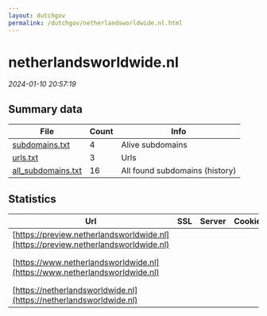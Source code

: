 ```yaml
---
layout: dutchgov
permalink: /dutchgov/netherlandsworldwide.nl.html
---
```



# netherlandsworldwide.nl
*2024-01-10 20:57:19*
## Summary data


| File       | Count | Info |
|------------|-------|------|
|[subdomains.txt](/data/netherlandsworldwide.nl/subdomains.txt)|4|Alive subdomains|
|[urls.txt](/data/netherlandsworldwide.nl/urls.txt)|3|Urls|
|[all_subdomains.txt](/data/netherlandsworldwide.nl/all_subdomains.txt)|16|All found subdomains (history)|


## Statistics


| Url | SSL | Server | Cookie | HSTS | CSP | XFO | XXP | RP | Tech |Title |
|------------|-------|------|------|------|------|------|------|------|------|------|
|[https://preview.netherlandsworldwide.nl](https://preview.netherlandsworldwide.nl)| || |:white_check_mark: | | | | :white_check_mark: |HSTS||
|[https://www.netherlandsworldwide.nl](https://www.netherlandsworldwide.nl)| || |:white_check_mark: | :white_check_mark:| :white_check_mark: | | :white_check_mark: |Bloomreach HSTS HTTP/3|Home | Netherlan...|
|[https://netherlandsworldwide.nl](https://netherlandsworldwide.nl)| || |:white_check_mark: | :white_check_mark:| :white_check_mark: | | :white_check_mark: |HSTS HTTP/3||